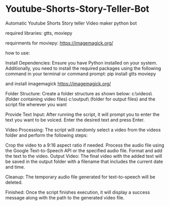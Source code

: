 # Youtube-Shorts-Story-Teller-Bot
Automatic Youtube Shorts Story teller Video maker python bot

required libraries:
gtts, moviepy

requirments for moviepy:
https://imagemagick.org/


how to use:

Install Dependencies:
Ensure you have Python installed on your system. Additionally, you need to install the required packages using the following command in your terminal or command prompt:
pip install gtts moviepy

and install imagemagick
https://imagemagick.org/

Folder Structure:
Create a folder structure as shown below:
c:\videos\ (folder containing video files)
c:\output\ (folder for output files)
and the script file wherever you want

Provide Text Input:
After running the script, it will prompt you to enter the text you want to be voiced. Enter the desired text and press Enter.

Video Processing:
The script will randomly select a video from the videos folder and perform the following steps:

Crop the video to a 9:16 aspect ratio if needed.
Process the audio file using the Google Text-to-Speech API or the specified audio file.
Format and add the text to the video.
Output Video:
The final video with the added text will be saved in the output folder with a filename that includes the current date and time.

Cleanup:
The temporary audio file generated for text-to-speech will be deleted.

Finished:
Once the script finishes execution, it will display a success message along with the path to the generated video file.
